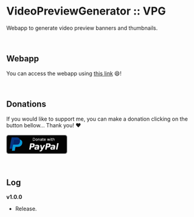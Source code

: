 # VideoPreviewGenerator :: VPG

Webapp to generate video preview banners and thumbnails.

<br/>
<h2>Webapp</h2>

You can access the webapp using <a href="https://hms-douglas.github.io/vpg/">this link</a> 😄!

<br/>
<h2>Donations</h2>

If you would like to support me, you can make a donation clicking on the button bellow... Thank you! :heart:
<br/>
<br/>
<a href="https://www.paypal.com/donate/?hosted_button_id=L5UZTBX9QYYEG">
  <img src="img/btn/donate_paypal.svg" width="160" height="50"/>
</a>

<br/>
<h2>Log</h2>
<b>v1.0.0</b>
<ul>
  <li>Release.</li>
</ul>
